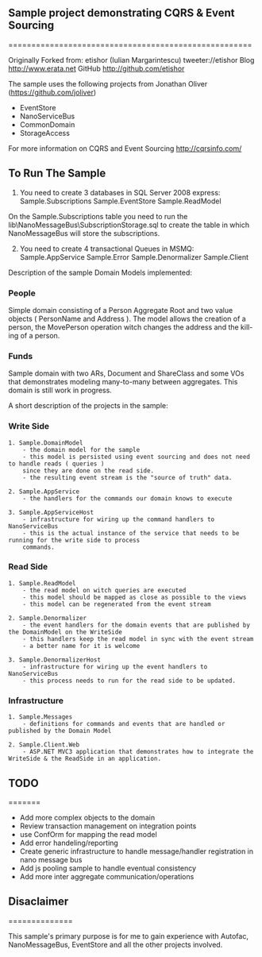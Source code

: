 ## Sample project demonstrating CQRS & Event Sourcing
=====================================================

Originally Forked from:
etishor (Iulian Margarintescu)
tweeter://etishor
Blog    http://www.erata.net
GitHub  http://github.com/etishor

The sample uses the following projects from Jonathan Oliver (https://github.com/joliver)

* EventStore
* NanoServiceBus
* CommonDomain
* StorageAccess

For more information on CQRS and Event Sourcing http://cqrsinfo.com/

## To Run The Sample

1. You need to create 3 databases in SQL Server 2008 express:
Sample.Subscriptions
Sample.EventStore
Sample.ReadModel

On the Sample.Subscriptions table you need to run the lib\NanoMessageBus\SubscriptionStorage.sql to create
the table in which NanoMessageBus will store the subscriptions.

2. You need to create 4 transactional Queues in MSMQ:
Sample.AppService
Sample.Error
Sample.Denormalizer
Sample.Client


Description of the sample Domain Models implemented:

### People
Simple domain consisting of a Person Aggregate Root and two value objects ( PersonName and Address ).
The model allows the creation of a person, the MovePerson operation witch changes the address and the kill-ing
of a person.

### Funds
Sample domain with two ARs, Document and ShareClass and some VOs that demonstrates modeling many-to-many between aggregates.
This domain is still work in progress.

A short description of the projects in the sample:

### Write Side

	1. Sample.DomainModel
		- the domain model for the sample
		- this model is persisted using event sourcing and does not need to handle reads ( queries ) 
		since they are done on the read side.
		- the resulting event stream is the "source of truth" data.

	2. Sample.AppService 
		- the handlers for the commands our domain knows to execute

	3. Sample.AppServiceHost
		- infrastructure for wiring up the command handlers to NanoServiceBus 
		- this is the actual instance of the service that needs to be running for the write side to process
		commands.

### Read Side

	1. Sample.ReadModel
		- the read model on witch queries are executed
		- this model should be mapped as close as possible to the views
		- this model can be regenerated from the event stream 

	2. Sample.Denormalizer
		- the event handlers for the domain events that are published by the DomainModel on the WriteSide
		- this handlers keep the read model in sync with the event stream
		- a better name for it is welcome

	3. Sample.DenormalizerHost
		- infrastructure for wiring up the event handlers to NanoServiceBus
		- this process needs to run for the read side to be updated.

### Infrastructure
	
	1. Sample.Messages
		- definitions for commands and events that are handled or published by the Domain Model
	
	2. Sample.Client.Web
		- ASP.NET MVC3 application that demonstrates how to integrate the WriteSide & the ReadSide in an application.


## TODO
=======

- Add more complex objects to the domain
- Review transaction management on integration points
- use ConfOrm for mapping the read model
- Add error handeling/reporting
- Create generic infrastructure to handle message/handler registration in nano message bus
- Add js pooling sample to handle eventual consistency
- Add more inter aggregate communication/operations

## Disaclaimer
==============

This sample's primary purpose is for me to gain experience with Autofac, NanoMessageBus, 
EventStore and all the other projects involved.
